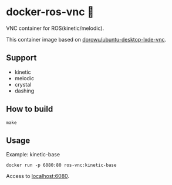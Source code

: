 # docker-ros-vnc 🐋
VNC container for ROS(kinetic/melodic).

This container image based on [dorowu/ubuntu-desktop-lxde-vnc](https://hub.docker.com/r/dorowu/ubuntu-desktop-lxde-vnc).

## Support
+ kinetic
+ melodic
+ crystal
+ dashing

## How to build
```
make
```

## Usage
Example: kinetic-base
```
docker run -p 6080:80 ros-vnc:kinetic-base
```
Access to [localhost:6080](http://localhost:6080).
